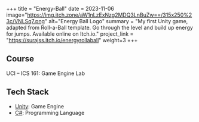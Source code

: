 +++
title = "Energy-Ball"
date = 2023-11-06
image="https://img.itch.zone/aW1nLzExNzg2MDQ3LnBuZw==/315x250%23c/VNLSq7.png"
alt="Energy Ball Logo"
summary = "My first Unity game, adapted from Roll-a-Ball template. Go through the level and build up energy for jumps. Available online on Itch.io."
project_link = "https://surajss.itch.io/energyrollaball"
weight=3
+++

## Course
UCI – ICS 161: Game Engine Lab

## Tech Stack
* [Unity](https://unity.com/): Game Engine
* [C#](https://learn.microsoft.com/en-us/dotnet/csharp/): Programming Language